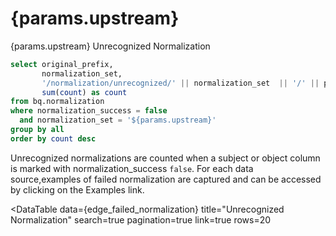 # {params.upstream}

{params.upstream} Unrecognized Normalization

```sql edge_failed_normalization
select original_prefix, 
       normalization_set,
       '/normalization/unrecognized/' || normalization_set  || '/' || prefix as link,
       sum(count) as count
from bq.normalization
where normalization_success = false
  and normalization_set = '${params.upstream}'
group by all
order by count desc
```

Unrecognized normalizations are counted when a subject or object column is marked with normalization_success `false`. For each data source,examples of failed normalization are captured and can be accessed by clicking on the Examples link. 

<DataTable data={edge_failed_normalization}
  title="Unrecognized Normalization"
  search=true
  pagination=true
  link=true
  rows=20
>
  <Column id="normalization_set" title="Upstream Data Source" />
  <Column id="original_prefix" />
  <Column id="count" contentType="bar"/>
  <Column id="link" contentType="link" linkLabel="Examples ->" title=" " />
</DataTable>
